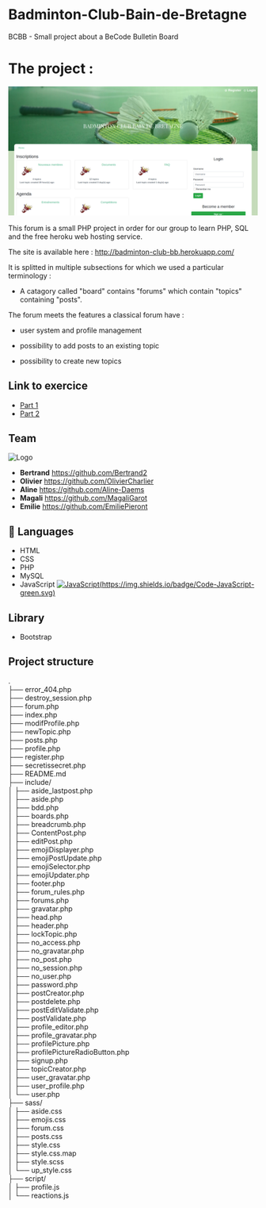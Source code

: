 # Badminton-Club-Bain-de-Bretagne
BCBB - Small project about a BeCode Bulletin Board

# The project :
![Logo](capture.png)

This forum is a small PHP project in order for our group to learn PHP, SQL and the free heroku web hosting service.

The site is available here : http://badminton-club-bb.herokuapp.com/

It is splitted in multiple subsections for which we used a particular terminology :

* A catagory called "board" contains "forums" which contain "topics" containing "posts".

The forum meets the features a classical forum have :

* user system and profile management

* possibility to add posts to an existing topic

* possibility to create new topics

## Link to exercice
* [Part 1](https://github.com/becodeorg/LIE-Hamilton-4.25/tree/master/01-main-course/02-the-hills/02-bcbb/01-basics)
* [Part 2](https://github.com/becodeorg/LIE-Hamilton-4.25/tree/master/01-main-course/02-the-hills/02-bcbb/02-advanced)

## Team
![Logo](pictures/favicon/favicon.ico)
* **Bertrand** https://github.com/Bertrand2
* **Olivier**  https://github.com/OlivierCharlier
* **Aline**    https://github.com/Aline-Daems
* **Magali**   https://github.com/MagaliGarot
* **Emilie**   https://github.com/EmiliePieront

## 🔧 Languages 
* HTML
* CSS
* PHP
* MySQL
* JavaScript [![JavaScript](javascript.svg)(https://img.shields.io/badge/Code-JavaScript-green.svg)]()


## Library
* Bootstrap

## Project structure
.</br>
├── error_404.php</br>
├── destroy_session.php</br>
├── forum.php</br>
├── index.php</br>
├── modifProfile.php</br>
├── newTopic.php</br>
├── posts.php</br>
├── profile.php</br>
├── register.php</br>
├── secretissecret.php</br>
├── README.md</br>
├── include/</br>
│   ├── aside_lastpost.php</br>
│   ├── aside.php</br>
│   ├── bdd.php</br>
│   ├── boards.php</br>
│   ├── breadcrumb.php</br>
│   ├── ContentPost.php</br>
│   ├── editPost.php</br>
│   ├── emojiDisplayer.php</br>
│   ├── emojiPostUpdate.php</br>
│   ├── emojiSelector.php</br>
│   ├── emojiUpdater.php</br>
│   ├── footer.php</br>
│   ├── forum_rules.php</br>
│   ├── forums.php</br>
│   ├── gravatar.php</br>
│   ├── head.php</br>
│   ├── header.php</br>
│   ├── lockTopic.php</br>
│   ├── no_access.php</br>
│   ├── no_gravatar.php</br>
│   ├── no_post.php</br>
│   ├── no_session.php</br>
│   ├── no_user.php</br>
│   ├── password.php</br>
│   ├── postCreator.php</br>
│   ├── postdelete.php</br>
│   ├── postEditValidate.php</br>
│   ├── postValidate.php</br>
│   ├── profile_editor.php</br>
│   ├── profile_gravatar.php</br>
│   ├── profilePicture.php</br>
│   ├── profilePictureRadioButton.php</br>
│   ├── signup.php</br>
│   ├── topicCreator.php</br>
│   ├── user_gravatar.php</br>
│   ├── user_profile.php</br>
│   └── user.php</br>
├── sass/</br>
│   ├── aside.css</br>
│   ├── emojis.css</br>
│   ├── forum.css</br>
│   ├── posts.css</br>
│   ├── style.css</br>
│   ├── style.css.map</br>
│   ├── style.scss</br>
│   └── up_style.css</br>
├── script/</br>
│   ├── profile.js</br>
│   └── reactions.js</br>




